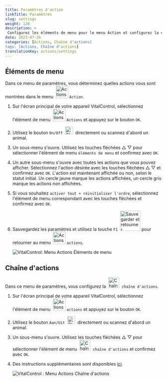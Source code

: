 ```yaml
---
title: Paramètres d'action
linkTitle: Paramètres
slug: settings
weight: 120
description: >
 Configurez les éléments de menu pour le menu Action et configurez la chaîne d'actions
date: 2023-07-26
categories: [Actions, Chaîne d'actions]
tags: [Actions, Chaîne d'actions]
translationKey: actions/settings
---
```

## Éléments de menu

Dans ce menu de paramètres, vous déterminez quelles actions vous sont montrées dans le menu &nbsp;<img src="/icons/actions.svg" width="40" align="bottom" alt="Actions" /> `Action`.

1. Sur l'écran principal de votre appareil VitalControl, sélectionnez l'élément de menu &nbsp;<img src="/icons/actions.svg" width="40" align="bottom" alt="Actions" /> `Actions` et appuyez sur le bouton `OK`.

2. Utilisez le bouton `On/Off` &nbsp;<img src="/icons/gear.svg" width="25" align="bottom" alt="Chaîne d'actions" />&nbsp; directement ou scannez d'abord un animal.

3. Un sous-menu s'ouvre. Utilisez les touches fléchées △ ▽ pour sélectionner l'élément de menu `éléments de menu` et confirmez avec `OK`.

4. Un autre sous-menu s'ouvre avec toutes les actions que vous pouvez afficher. Sélectionnez l'action désirée avec les touches fléchées △ ▽ et confirmez avec `OK`. L'action est maintenant affichée ou non, selon le statut initial. Un cercle jaune marque les actions affichées, un cercle gris marque les actions non affichées.

5. Si vous souhaitez `activer tout + réinitialiser l'ordre`, sélectionnez l'élément de menu correspondant avec les touches fléchées et confirmez avec `OK`.

6. Sauvegardez les paramètres et utilisez la touche `F1` &nbsp;<img src="/icons/footer/save_exit.svg" width="65" align="bottom" alt="Sauvegarder et retourner" /> pour retourner au menu &nbsp;<img src="/icons/actions.svg" width="40" align="bottom" alt="Actions" /> `actions`.

    ![VitalControl: Menu Actions Éléments de menu](../images/menu.png "Éléments de menu")

## Chaîne d'actions

Dans ce menu de paramètres, vous configurez la &nbsp;<img src="/icons/actions/action-chain.svg" width="35" align="bottom" alt="Chaîne d'actions" />&nbsp; `chaîne d'actions`.

1. Sur l'écran principal de votre appareil VitalControl, sélectionnez l'élément de menu &nbsp;<img src="/icons/actions.svg" width="40" align="bottom" alt="Actions" /> `actions` et appuyez sur le bouton `OK`.

2. Utilisez le bouton `Aan/Uit` &nbsp;<img src="/icons/gear.svg" width="25" align="bottom" alt="Chaîne d'actions" />&nbsp; directement ou scannez d'abord un animal.

3. Un sous-menu s'ouvre. Utilisez les touches fléchées △ ▽ pour sélectionner l'élément de menu &nbsp;<img src="/icons/actions/action-chain.svg" width="35" align="bottom" alt="Chaîne d'actions" />&nbsp; `chaîne d'actions` et confirmez avec `OK`.

4. Des instructions supplémentaires sont disponibles [ici](/fr/docs/chain-of-actions/#set-chain-of-actions).

    ![VitalControl : Menu Actions Chaîne d'actions](../images/chainofactions.png "Chaîne d'actions")
